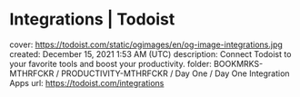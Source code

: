 # Integrations | Todoist

cover: https://todoist.com/static/ogimages/en/og-image-integrations.jpg
created: December 15, 2021 1:53 AM (UTC)
description: Connect Todoist to your favorite tools and boost your productivity.
folder: BOOKMRKS-MTHRFCKR / PRODUCTIVITY-MTHRFCKR / Day One / Day One Integration Apps
url: https://todoist.com/integrations